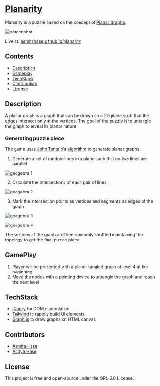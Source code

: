 # [Planarity](https://asmitahase.github.io/planarity/)
Planarity is a puzzle based on the concept of [Planar Graphs](https://en.wikipedia.org/wiki/Planar_graph).


![screenshot](https://imgur.com/LKyVFOm.png)

Live at: [asmitahase.github.io/planarity](https://asmitahase.github.io/planarity)

## Contents
- [Description](https://github.com/asmitahase/planarity#Description)
- [Gameplay](https://github.com/asmitahase/planarity#GamePlay)
- [TechStack](https://github.com/asmitahase/planarity#TechStack)
- [Contributors](https://github.com/asmitahase/planarity#Contributors)
- [License](https://github.com/asmitahase/planarity#License)

## Description

A planar graph is a graph that can be drawn on a 2D plane such that the edges intersect only at the vertices. The goal of the puzzle is to untangle the graph to reveal its planar nature.

### Generating puzzle piece
The game uses [John Tantalo](http://johntantalo.com/)'s [algorithm](http://johntantalo.com/wiki/Planarity/) to generate planar graphs.

1. Generate a set of random lines in a plane such that no two lines are parallel

![geogebra 1](https://user-images.githubusercontent.com/8528887/141686114-ebf4397a-4ad8-40f0-9cec-f1ff9e2d8892.png)


2. Calculate the intersections of each pair of lines

![geogebra 2](https://user-images.githubusercontent.com/8528887/141686113-f63707a9-174e-4647-b632-4f61d824cf97.png)


3. Mark the intersection points as vertices and segments as edges of the graph 

![geogebra 3](https://user-images.githubusercontent.com/8528887/141686111-3c78f455-4aba-4010-aeef-7e5c63587cd8.png)

![geogebra 4](https://user-images.githubusercontent.com/8528887/141686109-b3c4db22-ff17-4792-87f7-04e018f60bc4.png)

The vertices of the graph are then randomly shuffled maintaining the topology to get the final puzzle piece


## GamePlay

1. Player will be presented with a planer tangled graph at level 4 at the beginning
2. Move the nodes with a pointing device to untangle the graph and reach the next level 


## TechStack
- [jQuery](https://jquery.com/) for DOM manpulation
- [Tailwind](https://tailwindcss.com/) to rapidly build UI elements
- [Graph.js](https://github.com/paulfears/Graphs) to draw graphs on HTML canvas

## Contributors
- [Asmita Hase](https://github.com/asmitahase)
- [Aditya Hase](https://github.com/adityahase)

## License
This project is free and open-source under the  GPL-3.0 License.


